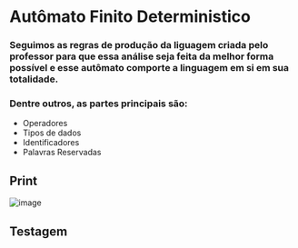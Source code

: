 # Autômato Finito Deterministico 

### Seguimos as regras de produção da liguagem criada pelo professor para que essa análise seja feita da melhor forma possível e esse autômato comporte a linguagem em si em sua totalidade.
### Dentre outros, as partes principais são:
- Operadores
- Tipos de dados
- Identificadores 
- Palavras Reservadas

 
## Print
![image](https://user-images.githubusercontent.com/80297158/224130424-46f2600f-5b39-4f60-8071-f0242b3b9bed.png)

## Testagem

